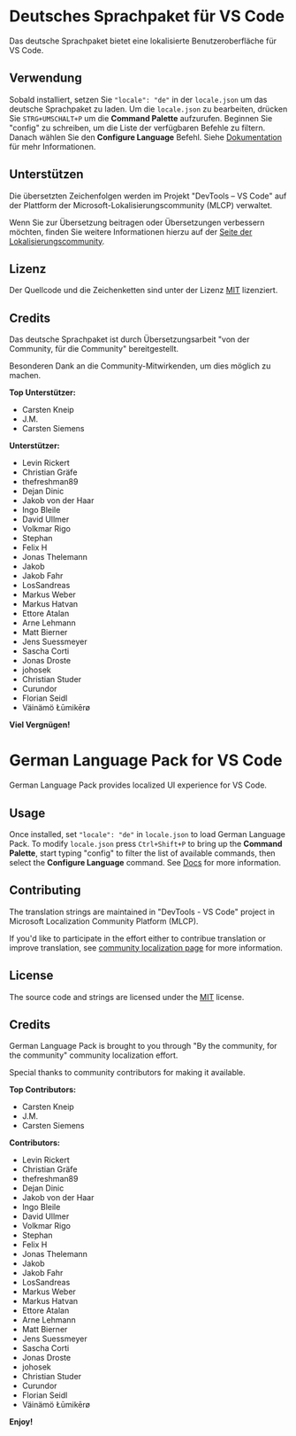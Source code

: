 # Deutsches Sprachpaket für VS Code

Das deutsche Sprachpaket bietet eine lokalisierte Benutzeroberfläche für VS Code.

## Verwendung

Sobald installiert, setzen Sie `"locale": "de"` in der `locale.json` um das deutsche Sprachpaket zu laden. Um die `locale.json` zu bearbeiten, drücken Sie `STRG+UMSCHALT+P` um die **Command Palette** aufzurufen. Beginnen Sie "config" zu schreiben, um die Liste der verfügbaren Befehle zu filtern. Danach wählen Sie den **Configure Language** Befehl. Siehe [Dokumentation](https://go.microsoft.com/fwlink/?LinkId=761051) für mehr Informationen.

## Unterstützen

Die übersetzten Zeichenfolgen werden im Projekt "DevTools – VS Code" auf der Plattform der Microsoft-Lokalisierungscommunity (MLCP) verwaltet.

Wenn Sie zur Übersetzung beitragen oder Übersetzungen verbessern möchten, finden Sie weitere Informationen hierzu auf der [Seite der Lokalisierungscommunity](https://aka.ms/vscodeloc).


## Lizenz

Der Quellcode und die Zeichenketten sind unter der Lizenz [MIT](https://github.com/Microsoft/vscode-loc/blob/master/LICENSE.md) lizenziert.

## Credits

Das deutsche Sprachpaket ist durch Übersetzungsarbeit "von der Community, für die Community" bereitgestellt.

Besonderen Dank an die Community-Mitwirkenden, um dies möglich zu machen.

**Top Unterstützer:**

* Carsten Kneip
* J.M.
* Carsten Siemens

**Unterstützer:**

* Levin Rickert
* Christian Gräfe
* thefreshman89
* Dejan Dinic
* Jakob von der Haar
* Ingo Bleile
* David Ullmer
* Volkmar Rigo
* Stephan
* Felix H
* Jonas Thelemann
* Jakob
* Jakob Fahr
* LosSandreas
* Markus Weber
* Markus Hatvan
* Ettore Atalan
* Arne Lehmann
* Matt Bierner
* Jens Suessmeyer
* Sascha Corti
* Jonas Droste
* johosek
* Christian Studer
* Curundor
* Florian Seidl
* Väinämö Łūmikērø

**Viel Vergnügen!**

#  German Language Pack for VS Code

German Language Pack provides localized UI experience for VS Code.

## Usage

Once installed, set `"locale": "de"` in `locale.json` to load German Language Pack. To modify `locale.json` press `Ctrl+Shift+P` to bring up the **Command Palette**, start typing "config" to filter the list of available commands, then select the **Configure Language** command. See [Docs](https://go.microsoft.com/fwlink/?LinkId=761051) for more information.

## Contributing

The translation strings are maintained in "DevTools - VS Code" project in Microsoft Localization Community Platform (MLCP).

If you'd like to participate in the effort either to contribue translation or improve translation, see [community localization page](https://aka.ms/vscodeloc) for more information.

## License

The source code and strings are licensed under the [MIT](https://github.com/Microsoft/vscode-loc/blob/master/LICENSE.md) license.

## Credits

German Language Pack is brought to you through "By the community, for the community" community localization effort.

Special thanks to community contributors for making it available.

**Top Contributors:**

* Carsten Kneip
* J.M.
* Carsten Siemens

**Contributors:**

* Levin Rickert
* Christian Gräfe
* thefreshman89
* Dejan Dinic
* Jakob von der Haar
* Ingo Bleile
* David Ullmer
* Volkmar Rigo
* Stephan
* Felix H
* Jonas Thelemann
* Jakob
* Jakob Fahr
* LosSandreas
* Markus Weber
* Markus Hatvan
* Ettore Atalan
* Arne Lehmann
* Matt Bierner
* Jens Suessmeyer
* Sascha Corti
* Jonas Droste
* johosek
* Christian Studer
* Curundor
* Florian Seidl
* Väinämö Łūmikērø

**Enjoy!**
